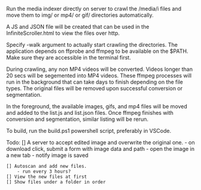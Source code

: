 Run the media indexer directly on server to crawl the /media/i files
and move them to img/ or mp4/ or gif/ directories automatically.

A JS and JSON file will be created that can be used in the InfiniteScroller.html
to view the files over http.

Specify -walk argument to actually start crawling the directories. The application
depends on ffprobe and ffmpeg to be available on the $PATH. Make sure they are
accessible in the terminal first.

During crawling, any non MP4 videos will be converted. Videos longer than 20 secs
will be segemented into MP4 videos. These ffmpeg processes will run in the background
that can take days to finish depending on the file types. The original files will be
removed upon successful conversion or segmentation.

In the foreground, the available images, gifs, and mp4 files will be moved and added
to the list.js and list.json files. Once ffmpeg finishes with conversion and segmentation,
similar listing will be rerun.

To build, run the build.ps1 powershell script, preferably in VSCode.

Todo:
    [] A server to accept edited image and overwrite the original one.
        - on download click, submit a form with image data and path
        - open the image in a new tab
        - notify image is saved

    [] Autoscan and add new files.
        - run every 3 hours?
    [] View the new files at first
    [] Show files under a folder in order

